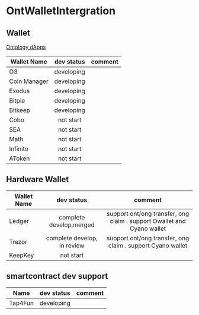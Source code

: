 # OntWalletIntergration

## Wallet

[Ontology dApps](http://dapp.ont.io/)

| Wallet  Name              |                    dev status                    |     comment      |
| ------------------    | :----------------------------------------------: | :------------------: |
|   O3                  |          developing                                 |         |
|   Coin Manager         |          developing                                 |       |
|   Exodus         |          developing                                 |         |
|   Bitpie         |          developing                                 |         |
|   Bitkeep         |          developing                                 |         |
|   Cobo         |          not start                                |         |
|   SEA         |          not start                                  |         |
|   Math         |          not start                                  |         |
|   Infinito         |          not start                                  |         |
|   AToken         |          not start                                  |         |



## Hardware Wallet

| Wallet  Name              |                    dev status                    |     comment      |
| ------------------    | :----------------------------------------------: | :------------------: |
|    Ledger             |          complete develop,merged                   |    support ont/ong transfer, ong claim . support Owallet and Cyano wallet    |
|    Trezor             |          complete develop, in review               |    support ont/ong transfer, ong claim . support Cyano wallet    |
|    KeepKey             |          not start                                 |      |




## smartcontract dev support

|   Name              |                    dev status                    |     comment      |
| ------------------    | :----------------------------------------------: | :------------------: |
|    Tap4Fun             |          developing                                |      |